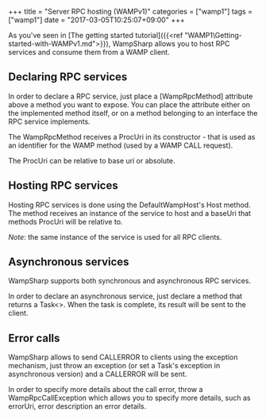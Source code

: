 +++
title = "Server RPC hosting (WAMPv1)"
categories = ["wamp1"]
tags = ["wamp1"]
date = "2017-03-05T10:25:07+09:00"
+++

As you've seen in [The getting started tutorial]({{<ref "WAMP1\Getting-started-with-WAMPv1.md">}}), WampSharp allows you to host RPC services and consume them from a WAMP client.

## Declaring RPC services

In order to declare a RPC service, just place a [WampRpcMethod] attribute above a method you want to expose. You can place the attribute either on the implemented method itself, or on a method belonging to an interface the RPC service implements.

The WampRpcMethod receives a ProcUri in its constructor - that is used as an identifier for the WAMP method (used by a WAMP CALL request).

The ProcUri can be relative to base uri or absolute.

## Hosting RPC services

Hosting RPC services is done using the DefaultWampHost's Host method. The method receives an instance of the service to host and a baseUri that methods ProcUri will be relative to.

_Note_: the same instance of the service is used for all RPC clients.

## Asynchronous services

WampSharp supports both synchronous and asynchronous RPC services.

In order to declare an asynchronous service, just declare a method that returns a Task<>. When the task is complete, its result will be sent to the client.

## Error calls

WampSharp allows to send CALLERROR to clients using the exception mechanism, just throw an exception (or set a Task's exception in asynchronous version) and a CALLERROR will be sent.

In order to specify more details about the call error, throw a WampRpcCallException which allows you to specify more details, such as errorUri, error description an error details.
